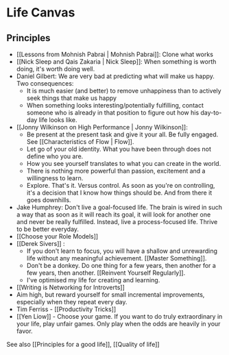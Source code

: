 # Life Canvas


## Principles
- [[Lessons from Mohnish Pabrai | Mohnish Pabrai]]: Clone what works
- [[Nick Sleep and Qais Zakaria | Nick Sleep]]: When something is worth doing, it's worth doing well.
- Daniel Gilbert: We are very bad at predicting what will make us happy. Two consequences:
	-  It is much easier (and better) to remove unhappiness than to actively seek things that make us happy
	- When something looks interesting/potentially fulfilling, contact someone who is already in that position to figure out how his day-to-day life looks like.
- [[Jonny Wilkinson on High Performance | Jonny Wilkinson]]: 
	- Be present at the present task and give it your all. Be fully engaged. See [[Characteristics of  Flow | Flow]].
	- Let go of your old identity. What you have been through does not define who you are.
	- How you see yourself translates to what you can create in the world.
	- There is nothing more powerful than passion, excitement and a willingness to learn.
	- Explore. That's it. Versus control. As soon as you're on controlling, it's a decision that I know how things should be. And from there it goes downhills.
- Jake Humphrey: Don't live a goal-focused life. The brain is wired in such a way that as soon as it will reach its goal, it will look for another one and never be really fulfilled. Instead, live a process-focused life. Thrive to be better everyday.
- [[Choose your Role Models]]
- [[Derek Sivers]] : 
	- If you don't learn to focus, you will have a shallow and unrewarding life without any meaningful achievement. [[Master Something]].
	- Don't be a donkey. Do one thing for a few years, then another for a few years, then another. [[Reinvent Yourself Regularly]].
	- I've optimised my life for creating and learning.
- [[Writing is Networking for Introverts]]
- Aim high, but reward yourself for small incremental improvements, especially when they repeat every day.
- Tim Ferriss - [[Productivity Tricks]]
- [[Yen Liow]] - Choose your game. If you want to do truly extraordinary in your life, play unfair games. Only play when the odds are heavily in your favor.






See also [[Principles for a good  life]], [[Quality of life]]
